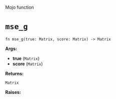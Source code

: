 Mojo function

# `mse_g`

```mojo
fn mse_g(true: Matrix, score: Matrix) -> Matrix
```

**Args:**

- **true** (`Matrix`)
- **score** (`Matrix`)

**Returns:**

`Matrix`

**Raises:**

